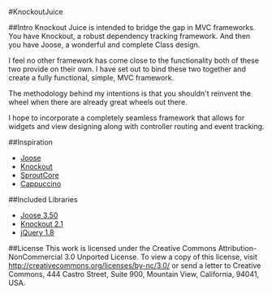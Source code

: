 #KnockoutJuice

##Intro
Knockout Juice is intended to bridge the gap in MVC frameworks.
You have Knockout, a robust dependency tracking framework. And then
you have Joose, a wonderful and complete Class design.

I feel no other framework has come close to the functionality
both of these two provide on their own. I have set out to bind
these two together and create a fully functional, simple, MVC
framework.

The methodology behind my intentions is that you shouldn't
reinvent the wheel when there are already great wheels out there.

I hope to incorporate a completely seamless framework that allows
for widgets and view designing along with controller routing and
event tracking.

##Inspiration
- [Joose](http://code.google.com/p/joose-js/)
- [Knockout](http://knockoutjs.com/)
- [SproutCore](http://sproutcore.com/)
- [Cappuccino](http://cappuccino.org/)

##Included Libraries
- [Joose 3.50](http://code.google.com/p/joose-js/)
- [Knockout 2.1](http://knockoutjs.com/)
- [jQuery 1.8](http://jquery.com)

##License
This work is licensed under the Creative Commons Attribution-NonCommercial 3.0 Unported License. To view a copy of this license, visit http://creativecommons.org/licenses/by-nc/3.0/ or send a letter to Creative Commons, 444 Castro Street, Suite 900, Mountain View, California, 94041, USA.